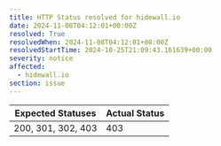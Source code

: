 ```yaml
---
title: HTTP Status resolved for hidewall.io
date: 2024-11-08T04:12:01+00:00Z
resolved: True
resolvedWhen: 2024-11-08T04:12:01+00:00Z
resolvedStartTime: 2024-10-25T21:09:43.161639+00:00
severity: notice
affected:
  - hidewall.io
section: issue
---
```


| Expected Statuses | Actual Status  |
|-------------------|----------------|
| 200, 301, 302, 403 | 403 |
